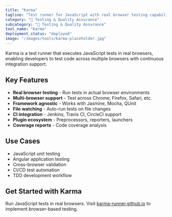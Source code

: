 ```yaml
---
title: "Karma"
tagline: "Test runner for JavaScript with real browser testing capabilities"
category: "🧪 Testing & Quality Assurance"
subcategory: "🧪 Testing & Quality Assurance"
tool_name: "Karma"
deployment_status: "deployed"
image: "/images/tools/karma-placeholder.jpg"
---
```

Karma is a test runner that executes JavaScript tests in real browsers, enabling developers to test code across multiple browsers with continuous integration support.

## Key Features

- **Real browser testing** - Run tests in actual browser environments
- **Multi-browser support** - Test across Chrome, Firefox, Safari, etc.
- **Framework agnostic** - Works with Jasmine, Mocha, QUnit
- **File watching** - Auto-run tests on file changes
- **CI integration** - Jenkins, Travis CI, CircleCI support
- **Plugin ecosystem** - Preprocessors, reporters, launchers
- **Coverage reports** - Code coverage analysis

## Use Cases

- JavaScript unit testing
- Angular application testing
- Cross-browser validation
- CI/CD test automation
- TDD development workflow

## Get Started with Karma

Run JavaScript tests in real browsers. Visit [karma-runner.github.io](https://karma-runner.github.io) to implement browser-based testing.